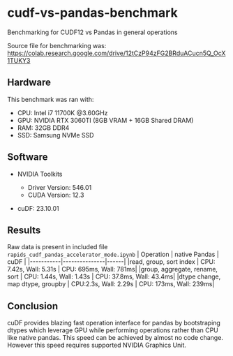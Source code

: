 # cudf-vs-pandas-benchmark
Benchmarking for CUDF12 vs Pandas in general operations

Source file for benchmarking was: https://colab.research.google.com/drive/12tCzP94zFG2BRduACucn5Q_OcX1TUKY3

## Hardware
This benchmark was ran with: 

- CPU: Intel i7 11700K @3.60GHz
- GPU: NVIDIA RTX 3060TI (8GB VRAM + 16GB Shared DRAM)
- RAM: 32GB DDR4
- SSD: Samsung NVMe SSD

## Software
- NVIDIA Toolkits
    - Driver Version: 546.01
    - CUDA Version: 12.3

- cuDF: 23.10.01

## Results
Raw data is present in included file `rapids_cudf_pandas_accelerator_mode.ipynb`
| Operation | native Pandas | cuDF |
|-----------|---------------|------|
|read, group, sort index | CPU: 7.42s, Wall: 5.31s | CPU: 695ms, Wall: 781ms|
|group, aggregate, rename, sort | CPU: 1.44s, Wall: 1.43s | CPU: 37.8ms, Wall: 43.4ms|
|dtype change, map dtype, groupby | CPU:2.3s, Wall: 2.29s | CPU: 173ms, Wall: 239ms|

## Conclusion
cuDF provides blazing fast operation interface for pandas by bootstraping dtypes which leverage GPU while performing operations rather than CPU like native pandas. This speed can be achieved by almost no code change. However this speed requires supported NVIDIA Graphics Unit.
